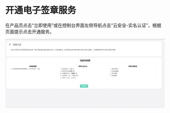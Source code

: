 # 开通电子签章服务

在产品页点击“立即使用”或在控制台界面左侧导航点击“云安全-实名认证”，根据页面提示点击开通服务。

![开通服务](/image/Real-name-Authentication/开通服务.png)

